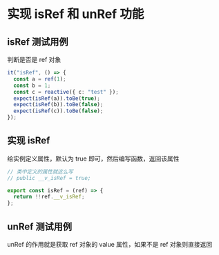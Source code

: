 # 实现 isRef 和 unRef 功能

## isRef 测试用例

判断是否是 ref 对象

```ts
it("isRef", () => {
  const a = ref(1);
  const b = 1;
  const c = reactive({ c: "test" });
  expect(isRef(a)).toBe(true);
  expect(isRef(b)).toBe(false);
  expect(isRef(c)).toBe(false);
});
```

## 实现 isRef

给实例定义属性，默认为 true 即可，然后编写函数，返回该属性

```ts
// 类中定义的属性就这么写
// public __v_isRef = true;

export const isRef = (ref) => {
  return !!ref.__v_isRef;
};
```

## unRef 测试用例

unRef 的作用就是获取 ref 对象的 value 属性，如果不是 ref 对象则直接返回

```ts

```
